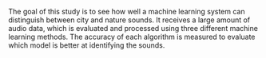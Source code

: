 The goal of this study is to see how well a machine learning system can distinguish between city and nature sounds. It receives a large amount of audio data, which is evaluated and processed using three different machine learning methods. The accuracy of each algorithm is measured to evaluate which model is better at identifying the sounds.
